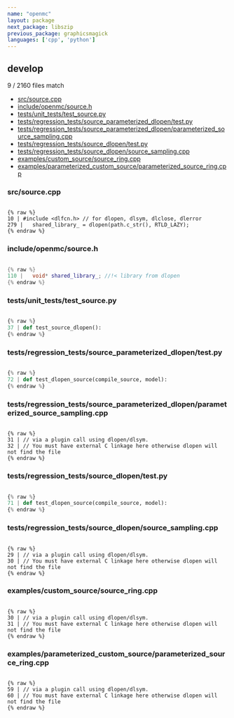 ```yaml
---
name: "openmc"
layout: package
next_package: libszip
previous_package: graphicsmagick
languages: ['cpp', 'python']
---
```

## develop
9 / 2160 files match

 - [src/source.cpp](#srcsourcecpp)
 - [include/openmc/source.h](#includeopenmcsourceh)
 - [tests/unit_tests/test_source.py](#testsunit_teststest_sourcepy)
 - [tests/regression_tests/source_parameterized_dlopen/test.py](#testsregression_testssource_parameterized_dlopentestpy)
 - [tests/regression_tests/source_parameterized_dlopen/parameterized_source_sampling.cpp](#testsregression_testssource_parameterized_dlopenparameterized_source_samplingcpp)
 - [tests/regression_tests/source_dlopen/test.py](#testsregression_testssource_dlopentestpy)
 - [tests/regression_tests/source_dlopen/source_sampling.cpp](#testsregression_testssource_dlopensource_samplingcpp)
 - [examples/custom_source/source_ring.cpp](#examplescustom_sourcesource_ringcpp)
 - [examples/parameterized_custom_source/parameterized_source_ring.cpp](#examplesparameterized_custom_sourceparameterized_source_ringcpp)

### src/source.cpp

```

{% raw %}
10 | #include <dlfcn.h> // for dlopen, dlsym, dlclose, dlerror
279 |   shared_library_ = dlopen(path.c_str(), RTLD_LAZY);
{% endraw %}

```
### include/openmc/source.h

```cpp

{% raw %}
110 |   void* shared_library_; //!< library from dlopen
{% endraw %}

```
### tests/unit_tests/test_source.py

```python

{% raw %}
37 | def test_source_dlopen():
{% endraw %}

```
### tests/regression_tests/source_parameterized_dlopen/test.py

```python

{% raw %}
72 | def test_dlopen_source(compile_source, model):
{% endraw %}

```
### tests/regression_tests/source_parameterized_dlopen/parameterized_source_sampling.cpp

```

{% raw %}
31 | // via a plugin call using dlopen/dlsym.
32 | // You must have external C linkage here otherwise dlopen will not find the file
{% endraw %}

```
### tests/regression_tests/source_dlopen/test.py

```python

{% raw %}
71 | def test_dlopen_source(compile_source, model):
{% endraw %}

```
### tests/regression_tests/source_dlopen/source_sampling.cpp

```

{% raw %}
29 | // via a plugin call using dlopen/dlsym.
30 | // You must have external C linkage here otherwise dlopen will not find the file
{% endraw %}

```
### examples/custom_source/source_ring.cpp

```

{% raw %}
30 | // via a plugin call using dlopen/dlsym.
31 | // You must have external C linkage here otherwise dlopen will not find the file
{% endraw %}

```
### examples/parameterized_custom_source/parameterized_source_ring.cpp

```

{% raw %}
59 | // via a plugin call using dlopen/dlsym.
60 | // You must have external C linkage here otherwise dlopen will not find the file
{% endraw %}

```